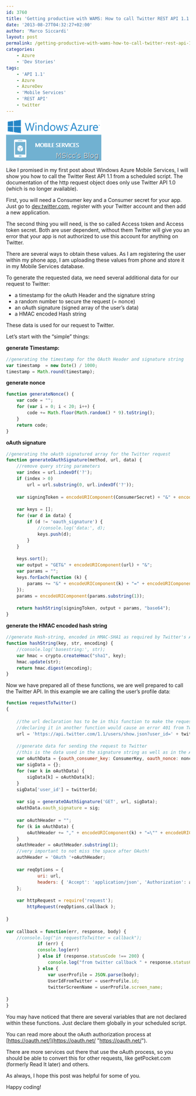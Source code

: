 ```yaml
---
id: 3760
title: 'Getting productive with WAMS: How to call Twitter REST API 1.1 from a scheduled script'
date: '2013-08-27T04:32:27+02:00'
author: 'Marco Siccardi'
layout: post
permalink: /getting-productive-with-wams-how-to-call-twitter-rest-api-1-1-from-a-scheduled-script/
categories:
    - Azure
    - 'Dev Stories'
tags:
    - 'API 1.1'
    - Azure
    - AzureDev
    - 'Mobile Services'
    - 'REST API'
    - twitter
---
```


![WAMS.png](/assets/img/2013/08/WAMS.png)


Like I promised in my first post about Windows Azure Mobile Services, I will show you how to call the Twitter Rest API 1.1 from a scheduled script. The documentation of the http request object does only use Twitter API 1.0 (which is no longer available).

First, you will need a Consumer key and a Consumer secret for your app. Just go to [dev.twitter.com](https://dev.twitter.com), register with your Twitter account and then add a new application.

The second thing you will need, is the so called Access token and Access token secret. Both are user dependent, without them Twitter will give you an error that your app is not authorized to use this account for anything on Twitter.

There are several ways to obtain these values. As I am registering the user within my phone app, I am uploading these values from phone and store it in my Mobile Services database.

To generate the requested data, we need several additional data for our request to Twitter:

- a timestamp for the oAuth Header and the signature string
- a random number to secure the request (= nonce)
- an oAuth signature (signed array of the user’s data)
- a HMAC encoded Hash string

These data is used for our request to Twitter.

Let’s start with the “simple” things:

**generate Timestamp:**

``` js 
//generating the timestamp for the OAuth Header and signature string
var timestamp  = new Date() / 1000;
timestamp = Math.round(timestamp);
```
 
**generate nonce**

``` js
function generateNonce() {
    var code = "";
    for (var i = 0; i < 20; i++) {
        code += Math.floor(Math.random() * 9).toString();
    }
    return code;
}
```
 

**oAuth signature**

``` js
//generating the oAuth signatured array for the Twitter request
function generateOAuthSignature(method, url, data) {
    //remove query string parameters
    var index = url.indexOf('?');
    if (index > 0)
        url = url.substring(0, url.indexOf('?'));

    var signingToken = encodeURIComponent(ConsumerSecret) + "&" + encodeURIComponent(twitterAccessTokenSecret);

    var keys = [];
    for (var d in data) {
        if (d != 'oauth_signature') {
            //console.log('data:', d);
            keys.push(d);
        }
    }

    keys.sort();
    var output = "GET&" + encodeURIComponent(url) + "&";
    var params = "";
    keys.forEach(function (k) {
        params += "&" + encodeURIComponent(k) + "=" + encodeURIComponent(data[k]);
    });
    params = encodeURIComponent(params.substring(1));

    return hashString(signingToken, output + params, "base64");
}
```
 
**generate the HMAC encoded hash string**

``` js
//generate Hash-string, encoded in HMAC-SHA1 as required by Twitter's API v1.1
function hashString(key, str, encoding) {
    //console.log('basestring:', str);
    var hmac = crypto.createHmac("sha1", key);
    hmac.update(str);
    return hmac.digest(encoding);
}
```
 
Now we have prepared all of these functions, we are well prepared to call the Twitter API. In this example we are calling the user’s profile data:

``` js
function requestToTwitter()
{

    //the url declaration has to be in this function to make the request working!
    //declaring it in another function would cause an error 401 from Twitter's API
    url = 'https://api.twitter.com/1.1/users/show.json?user_id=' + twitterId;

    //generate data for sending the request to Twitter
    //this is the data used in the signature string as well as in the Authorization header
    var oAuthData = {oauth_consumer_key: ConsumerKey, oauth_nonce: nonce, oauth_signature: null, oauth_signature_method: "HMAC-SHA1", oauth_timestamp: timestamp, oauth_token: twitterAccessToken, oauth_version: "1.0"};
    var sigData = {};
    for (var k in oAuthData) {
        sigData[k] = oAuthData[k];
    }
    sigData['user_id'] = twitterId;

    var sig = generateOAuthSignature('GET', url, sigData);
    oAuthData.oauth_signature = sig;

    var oAuthHeader = "";
    for (k in oAuthData) {
        oAuthHeader += "," + encodeURIComponent(k) + "=\"" + encodeURIComponent(oAuthData[k]) + "\"";
    }
    oAuthHeader = oAuthHeader.substring(1);
    //very important to not miss the space after OAuth!
    authHeader = 'OAuth '+oAuthHeader;

    var reqOptions = {
            uri: url,
            headers: { 'Accept': 'application/json', 'Authorization': authHeader }
    };

    var httpRequest = require('request');
        httpRequest(reqOptions,callback );

}

var callback = function(err, response, body) {
    //console.log("in requestToTwitter = callback"); 
            if (err) {
            console.log(err)
            } else if (response.statusCode !== 200) {
                console.log("from twitter callback " + response.statusCode + " response: " + response.body);
            } else {
                var userProfile = JSON.parse(body);
                UserIdFromTwitter = userProfile.id;
                twitterScreenName = userProfile.screen_name;

}
}
```
 
You may have noticed that there are several variables that are not declared within these functions. Just declare them globally in your scheduled script.

You can read more about the oAuth authorization process at [https://oauth.net/](https://oauth.net/ "https://oauth.net/").

There are more services out there that use the oAuth process, so you should be able to convert this for other requests, like getPocket.com (formerly Read It later) and others.

As always, I hope this post was helpful for some of you.

Happy coding!